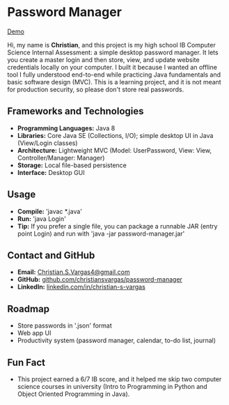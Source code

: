 # Password Manager

[Demo](https://youtu.be/6-agSZg3kaE?si=KcXn4PPXf6dONq6-)

Hi, my name is **Christian**, and this project is my high school IB Computer Science Internal Assessment: a simple desktop password manager. It lets you create a master login and then store, view, and update website credentials locally on your computer. I built it because I wanted an offline tool I fully understood end-to-end while practicing Java fundamentals and basic software design (MVC). This is a learning project, and it is not meant for production security, so please don't store real passwords.

## Frameworks and Technologies
- **Programming Languages:** Java 8
- **Libraries:** Core Java SE (Collections, I/O); simple desktop UI in Java (View/Login classes)
- **Architecture:** Lightweight MVC (Model: UserPassword, View: View, Controller/Manager: Manager)
- **Storage:** Local file-based persistence
- **Interface:** Desktop GUI

## Usage
- **Compile:** 'javac *.java'
- **Run:** 'java Login'
- **Tip:** If you prefer a single file, you can package a runnable JAR (entry point Login) and run with 'java -jar password-manager.jar'

## Contact and GitHub
- **Email:** Christian.S.Vargas4@gmail.com
- **GitHub:** [github.com/christiansvargas/password-manager](https://github.com/christiansvargas/password-manager)
- **LinkedIn:** [linkedin.com/in/christian-s-vargas](https://www.linkedin.com/in/christian-s-vargas)

## Roadmap
- Store passwords in '.json' format
- Web app UI
- Productivity system (password manager, calendar, to-do list, journal)

## Fun Fact
- This project earned a 6/7 IB score, and it helped me skip two computer science courses in university (Intro to Programming in Python and Object Oriented Programming in Java).
